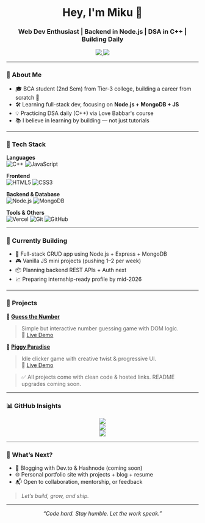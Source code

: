 <h1 align="center">Hey, I'm Miku 👋</h1>
<h3 align="center">Web Dev Enthusiast | Backend in Node.js | DSA in C++ | Building Daily</h3>

<p align="center">
  <a href="https://www.linkedin.com/in/madhusudan-bhukta">
    <img src="https://img.shields.io/badge/LinkedIn-blue?style=flat&logo=linkedin&logoColor=white" />
  </a>
  <a href="https://x.com/rwar_star">
    <img src="https://img.shields.io/badge/X-black?style=flat&logo=twitter" />
  </a>
</p>

---

### 🧠 About Me

- 🎓 BCA student (2nd Sem) from Tier-3 college, building a career from scratch 💪
- 🛠️ Learning full-stack dev, focusing on **Node.js + MongoDB + JS**
- 💡 Practicing DSA daily (C++) via Love Babbar's course
- 📚 I believe in learning by building — not just tutorials

---

### 🧰 Tech Stack

**Languages**  
![C++](https://img.shields.io/badge/C++-00599C?style=flat-square&logo=c%2b%2b&logoColor=white)
![JavaScript](https://img.shields.io/badge/JavaScript-F7DF1E?style=flat-square&logo=javascript&logoColor=black)

**Frontend**  
![HTML5](https://img.shields.io/badge/HTML5-E34F26?style=flat-square&logo=html5&logoColor=white)
![CSS3](https://img.shields.io/badge/CSS3-1572B6?style=flat-square&logo=css3&logoColor=white)

**Backend & Database**  
![Node.js](https://img.shields.io/badge/Node.js-339933?style=flat-square&logo=nodedotjs&logoColor=white)
![MongoDB](https://img.shields.io/badge/MongoDB-4DB33D?style=flat-square&logo=mongodb&logoColor=white)

**Tools & Others**  
![Vercel](https://img.shields.io/badge/Vercel-000000?style=flat-square&logo=vercel&logoColor=white)
![Git](https://img.shields.io/badge/Git-F05032?style=flat-square&logo=git&logoColor=white)
![GitHub](https://img.shields.io/badge/GitHub-181717?style=flat-square&logo=github)

---

### 🚧 Currently Building

- 🧩 Full-stack CRUD app using Node.js + Express + MongoDB
- 🎮 Vanilla JS mini projects (pushing 1–2 per week)
- 📦 Planning backend REST APIs + Auth next
- 📈 Preparing internship-ready profile by mid-2026

---

### 📌 Projects

**🎲 [Guess the Number](https://github.com/megabytis/Guess-The-Number)**  
> Simple but interactive number guessing game with DOM logic.  
🔗 [Live Demo](https://megabytis.github.io/Guess-The-Number/)

**🐷 [Piggy Paradise](https://github.com/megabytis/piggy-paradise)**  
> Idle clicker game with creative twist & progressive UI.  
🔗 [Live Demo](https://piggy-paradise.vercel.app/)

> ✅ All projects come with clean code & hosted links. README upgrades coming soon.

---

### 📊 GitHub Insights

<p align="center">
  <img src="https://github-readme-stats.vercel.app/api?username=megabytis&show_icons=true&theme=tokyonight" />
  <br />
  <img src="https://github-readme-streak-stats.herokuapp.com/?user=megabytis&theme=tokyonight" />
  <br />
  <img src="https://github-readme-activity-graph.cyclic.app/graph?username=megabytis&theme=tokyo-night" />
</p>

---

### 🧭 What’s Next?

- 📜 Blogging with Dev.to & Hashnode (coming soon)
- 🌐 Personal portfolio site with projects + blog + resume
- 📬 Open to collaboration, mentorship, or feedback  
> _Let’s build, grow, and ship._

---

<p align="center"><i>“Code hard. Stay humble. Let the work speak.”</i></p>
